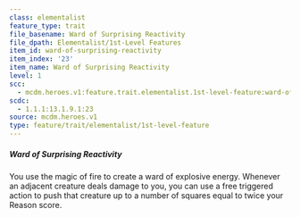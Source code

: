 ```yaml
---
class: elementalist
feature_type: trait
file_basename: Ward of Surprising Reactivity
file_dpath: Elementalist/1st-Level Features
item_id: ward-of-surprising-reactivity
item_index: '23'
item_name: Ward of Surprising Reactivity
level: 1
scc:
  - mcdm.heroes.v1:feature.trait.elementalist.1st-level-feature:ward-of-surprising-reactivity
scdc:
  - 1.1.1:13.1.9.1:23
source: mcdm.heroes.v1
type: feature/trait/elementalist/1st-level-feature
---
```


##### Ward of Surprising Reactivity

You use the magic of fire to create a ward of explosive energy. Whenever an adjacent creature deals damage to you, you can use a free triggered action to push that creature up to a number of squares equal to twice your Reason score.
